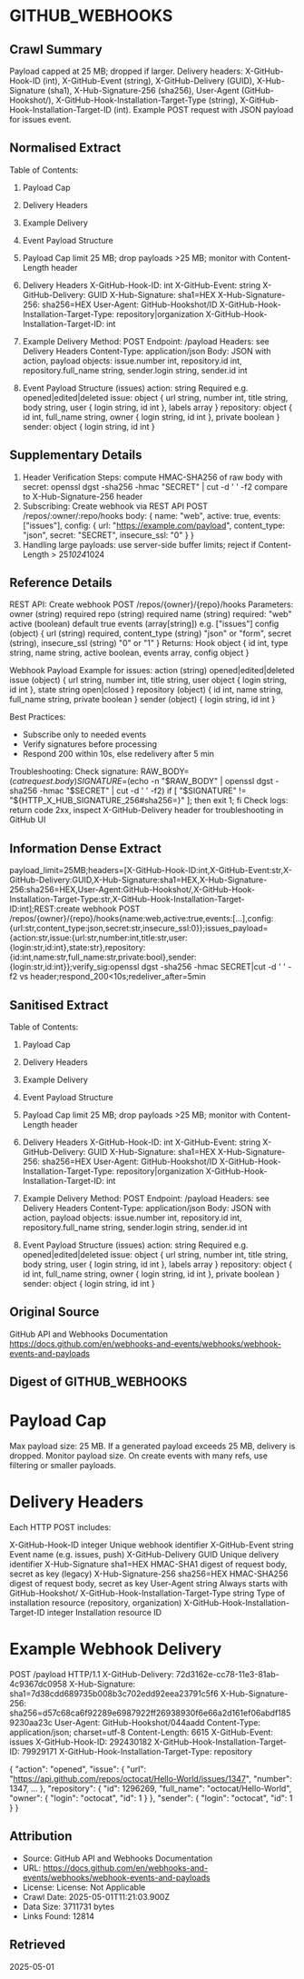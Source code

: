 # GITHUB_WEBHOOKS

## Crawl Summary
Payload capped at 25 MB; dropped if larger.  Delivery headers: X-GitHub-Hook-ID (int), X-GitHub-Event (string), X-GitHub-Delivery (GUID), X-Hub-Signature (sha1), X-Hub-Signature-256 (sha256), User-Agent (GitHub-Hookshot/), X-GitHub-Hook-Installation-Target-Type (string), X-GitHub-Hook-Installation-Target-ID (int).  Example POST request with JSON payload for issues event.

## Normalised Extract
Table of Contents:
1. Payload Cap
2. Delivery Headers
3. Example Delivery
4. Event Payload Structure

1. Payload Cap
   limit 25 MB; drop payloads >25 MB; monitor with Content-Length header

2. Delivery Headers
   X-GitHub-Hook-ID: int
   X-GitHub-Event: string
   X-GitHub-Delivery: GUID
   X-Hub-Signature: sha1=HEX
   X-Hub-Signature-256: sha256=HEX
   User-Agent: GitHub-Hookshot/ID
   X-GitHub-Hook-Installation-Target-Type: repository|organization
   X-GitHub-Hook-Installation-Target-ID: int

3. Example Delivery
   Method: POST
   Endpoint: /payload
   Headers: see Delivery Headers
   Content-Type: application/json
   Body: JSON with action, payload objects: issue.number int, repository.id int, repository.full_name string, sender.login string, sender.id int

4. Event Payload Structure (issues)
   action: string Required e.g. opened|edited|deleted
   issue: object { url string, number int, title string, body string, user { login string, id int }, labels array }
   repository: object { id int, full_name string, owner { login string, id int }, private boolean }
   sender: object { login string, id int }


## Supplementary Details
1. Header Verification Steps:  compute HMAC-SHA256 of raw body with secret: openssl dgst -sha256 -hmac "SECRET" | cut -d ' ' -f2 compare to X-Hub-Signature-256 header
2. Subscribing: Create webhook via REST API POST /repos/:owner/:repo/hooks body: { name: "web", active: true, events: ["issues"], config: { url: "https://example.com/payload", content_type: "json", secret: "SECRET", insecure_ssl: "0" } }
3. Handling large payloads: use server-side buffer limits; reject if Content-Length > 25*1024*1024


## Reference Details
REST API: Create webhook
POST /repos/{owner}/{repo}/hooks
Parameters:
  owner (string) required
  repo (string) required
  name (string) required: "web"
  active (boolean) default true
  events (array[string]) e.g. ["issues"]
  config (object) {
    url (string) required, content_type (string) "json" or "form", secret (string), insecure_ssl (string) "0" or "1"
  }
Returns: Hook object { id int, type string, name string, active boolean, events array, config object }

Webhook Payload Example for issues:
action (string) opened|edited|deleted
issue (object) { url string, number int, title string, user object { login string, id int }, state string open|closed }
repository (object) { id int, name string, full_name string, private boolean }
sender (object) { login string, id int }

Best Practices:
- Subscribe only to needed events
- Verify signatures before processing
- Respond 200 within 10s, else redelivery after 5 min

Troubleshooting:
Check signature:
  RAW_BODY=$(cat request.body)
  SIGNATURE=$(echo -n "$RAW_BODY" | openssl dgst -sha256 -hmac "$SECRET" | cut -d ' ' -f2)
  if [ "$SIGNATURE" != "${HTTP_X_HUB_SIGNATURE_256#sha256=}" ]; then exit 1; fi
Check logs: return code 2xx, inspect X-GitHub-Delivery header for troubleshooting in GitHub UI


## Information Dense Extract
payload_limit=25MB;headers=[X-GitHub-Hook-ID:int,X-GitHub-Event:str,X-GitHub-Delivery:GUID,X-Hub-Signature:sha1=HEX,X-Hub-Signature-256:sha256=HEX,User-Agent:GitHub-Hookshot/,X-GitHub-Hook-Installation-Target-Type:str,X-GitHub-Hook-Installation-Target-ID:int];REST:create webhook POST /repos/{owner}/{repo}/hooks{name:web,active:true,events:[...],config:{url:str,content_type:json,secret:str,insecure_ssl:0}};issues_payload={action:str,issue:{url:str,number:int,title:str,user:{login:str,id:int},state:str},repository:{id:int,name:str,full_name:str,private:bool},sender:{login:str,id:int}};verify_sig:openssl dgst -sha256 -hmac SECRET|cut -d ' ' -f2 vs header;respond_200<10s;redeliver_after=5min

## Sanitised Extract
Table of Contents:
1. Payload Cap
2. Delivery Headers
3. Example Delivery
4. Event Payload Structure

1. Payload Cap
   limit 25 MB; drop payloads >25 MB; monitor with Content-Length header

2. Delivery Headers
   X-GitHub-Hook-ID: int
   X-GitHub-Event: string
   X-GitHub-Delivery: GUID
   X-Hub-Signature: sha1=HEX
   X-Hub-Signature-256: sha256=HEX
   User-Agent: GitHub-Hookshot/ID
   X-GitHub-Hook-Installation-Target-Type: repository|organization
   X-GitHub-Hook-Installation-Target-ID: int

3. Example Delivery
   Method: POST
   Endpoint: /payload
   Headers: see Delivery Headers
   Content-Type: application/json
   Body: JSON with action, payload objects: issue.number int, repository.id int, repository.full_name string, sender.login string, sender.id int

4. Event Payload Structure (issues)
   action: string Required e.g. opened|edited|deleted
   issue: object { url string, number int, title string, body string, user { login string, id int }, labels array }
   repository: object { id int, full_name string, owner { login string, id int }, private boolean }
   sender: object { login string, id int }

## Original Source
GitHub API and Webhooks Documentation
https://docs.github.com/en/webhooks-and-events/webhooks/webhook-events-and-payloads

## Digest of GITHUB_WEBHOOKS

# Payload Cap

Max payload size: 25 MB.  If a generated payload exceeds 25 MB, delivery is dropped.  Monitor payload size.  On create events with many refs, use filtering or smaller payloads.

# Delivery Headers

Each HTTP POST includes:

X-GitHub-Hook-ID      integer   Unique webhook identifier
X-GitHub-Event        string    Event name (e.g. issues, push)
X-GitHub-Delivery     GUID      Unique delivery identifier
X-Hub-Signature       sha1=HEX  HMAC-SHA1 digest of request body, secret as key (legacy)
X-Hub-Signature-256   sha256=HEX  HMAC-SHA256 digest of request body, secret as key
User-Agent            string    Always starts with GitHub-Hookshot/
X-GitHub-Hook-Installation-Target-Type string  Type of installation resource (repository, organization)
X-GitHub-Hook-Installation-Target-ID   integer  Installation resource ID

# Example Webhook Delivery

POST /payload HTTP/1.1
X-GitHub-Delivery: 72d3162e-cc78-11e3-81ab-4c9367dc0958
X-Hub-Signature: sha1=7d38cdd689735b008b3c702edd92eea23791c5f6
X-Hub-Signature-256: sha256=d57c68ca6f92289e6987922ff26938930f6e66a2d161ef06abdf1859230aa23c
User-Agent: GitHub-Hookshot/044aadd
Content-Type: application/json; charset=utf-8
Content-Length: 6615
X-GitHub-Event: issues
X-GitHub-Hook-ID: 292430182
X-GitHub-Hook-Installation-Target-ID: 79929171
X-GitHub-Hook-Installation-Target-Type: repository

{
  "action": "opened",
  "issue": { "url": "https://api.github.com/repos/octocat/Hello-World/issues/1347", "number": 1347, ... },
  "repository": { "id": 1296269, "full_name": "octocat/Hello-World", "owner": { "login": "octocat", "id": 1 } },
  "sender": { "login": "octocat", "id": 1 }
}


## Attribution
- Source: GitHub API and Webhooks Documentation
- URL: https://docs.github.com/en/webhooks-and-events/webhooks/webhook-events-and-payloads
- License: License: Not Applicable
- Crawl Date: 2025-05-01T11:21:03.900Z
- Data Size: 3711731 bytes
- Links Found: 12814

## Retrieved
2025-05-01
